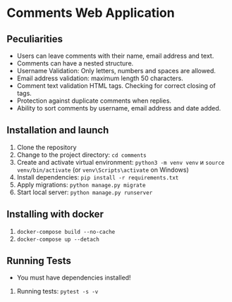 # Comments Web Application
## Peculiarities
- Users can leave comments with their name, email address and text.
- Comments can have a nested structure.
- Username Validation: Only letters, numbers and spaces are allowed.
- Email address validation: maximum length 50 characters.
- Comment text validation HTML tags. Checking for correct closing of tags.
- Protection against duplicate comments when replies.
- Ability to sort comments by username, email address and date added.


## Installation and launch
1. Clone the repository
2. Change to the project directory: ```cd comments```
3. Create and activate virtual environment: ```python3 -m venv venv``` и ```source venv/bin/activate``` (or ```venv\Scripts\activate``` on Windows)
4. Install dependencies: ```pip install -r requirements.txt```
5. Apply migrations: ```python manage.py migrate```
6. Start local server: ```python manage.py runserver```

## Installing with docker
1. ```docker-compose build --no-cache```
2. ```docker-compose up --detach```


## Running Tests
- You must have dependencies installed!
1. Running tests: ```pytest -s -v```
